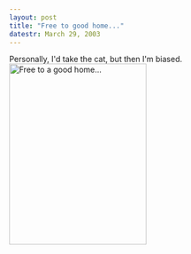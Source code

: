 ```yaml
---
layout: post
title: "Free to good home..."
datestr: March 29, 2003
---
```


Personally, I'd take the cat, but then I'm biased.
<img alt="Free to a good home..." src="http://www.munged.org/pix/free2goodhome.jpg" width="248" height="326" border="0" /> <br />

